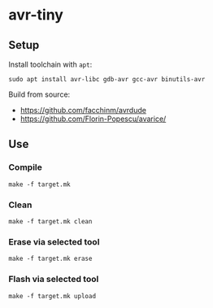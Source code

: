 # avr-tiny
## Setup
Install toolchain with `apt`:
```shell
sudo apt install avr-libc gdb-avr gcc-avr binutils-avr
```

Build from source:
- https://github.com/facchinm/avrdude
- https://github.com/Florin-Popescu/avarice/

## Use
### Compile
```shell
make -f target.mk
```

### Clean
```shell
make -f target.mk clean
```

### Erase via selected tool
```shell
make -f target.mk erase
```

### Flash via selected tool
```shell
make -f target.mk upload
```
